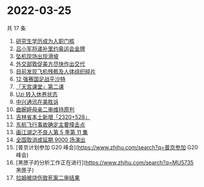 # 2022-03-25

共 17 条

<!-- BEGIN -->
<!-- 最后更新时间 Fri Mar 25 2022 10:23:27 GMT+0800 (China Standard Time) -->

1. [研究生学历成为入职门槛](https://www.zhihu.com/search?q=研究生学历)
1. [吕小军将递补里约奥运会金牌](https://www.zhihu.com/search?q=吕小军递补金牌)
1. [坠机现场出现滑坡](https://www.zhihu.com/search?q=坠机现场山体滑坡)
1. [外交部敦促美方尽快作出交代](https://www.zhihu.com/search?q=美方涉乌生物实验室)
1. [目前发现飞机残骸及人体组织碎片](https://www.zhihu.com/search?q=东航飞行事故进展)
1. [12 强赛国足战平沙特](https://www.zhihu.com/search?q=国足)
1. [「天宫课堂」第二课](https://www.zhihu.com/search?q=天宫课堂)
1. [Uzi 转入休养状态](https://www.zhihu.com/search?q=uzi)
1. [中兴通讯在美胜诉](https://www.zhihu.com/search?q=中兴通讯)
1. [曲婉婷母亲二审维持原判](https://www.zhihu.com/search?q=曲婉婷)
1. [吉林省本土新增「2320+528」](https://www.zhihu.com/search?q=吉林疫情)
1. [东航飞行事故确定主要撞击点](https://www.zhihu.com/search?q=确定坠机事故主要撞击点)
1. [画江湖之不良人第 5 季第 11 集](https://www.zhihu.com/search?q=画江湖之不良人)
1. [全国取消或延期 9000 场演出](https://www.zhihu.com/search?q=取消演出)
1. [普京计划参加 G20 峰会](https://www.zhihu.com/search?q=普京参加 G20 峰会)
1. [黑匣子的分析工作正在进行](https://www.zhihu.com/search?q=MU5735 黑匣子)
1. [拉姆被烧伤致死案二审结果](https://www.zhihu.com/search?q=拉姆被烧伤致死案)

<!-- END -->
